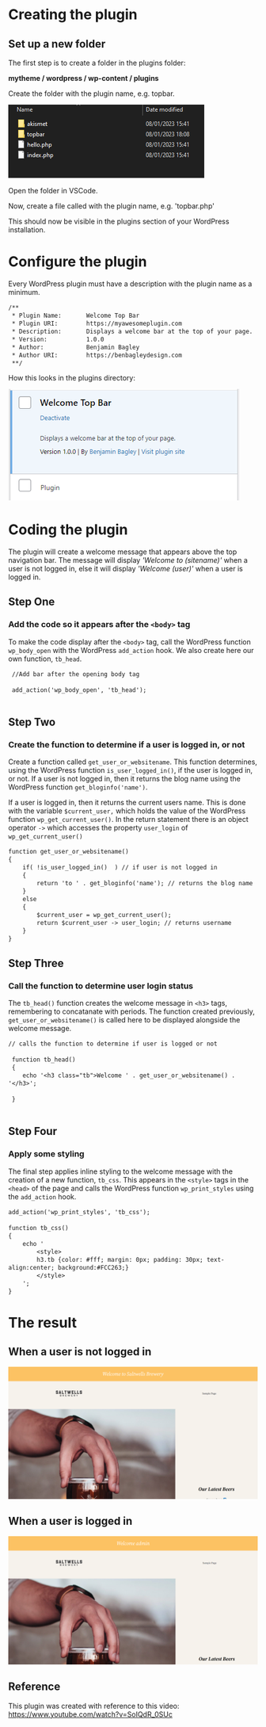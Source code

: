 # Creating the plugin
## Set up a new folder

The first step is to create a folder in the plugins folder: 

**mytheme / wordpress / wp-content / plugins**

Create the folder with the plugin name, e.g. topbar.


![topbar.PNG](Assets/topbar.PNG)

Open the folder in VSCode. 

Now, create a file called with the plugin name, e.g. 'topbar.php'

This should now be visible in the plugins section of your WordPress installation.

# Configure the plugin


Every WordPress plugin must have a description with the plugin name as a minimum. 

```
/**
 * Plugin Name:       Welcome Top Bar
 * Plugin URI:        https://myawesomeplugin.com
 * Description:       Displays a welcome bar at the top of your page. 
 * Version:           1.0.0
 * Author:            Benjamin Bagley
 * Author URI:        https://benbagleydesign.com
 **/

```


How this looks in the plugins directory:

![pluginwp.PNG](Assets/pluginwp.PNG)

# Coding the plugin

The plugin will create a welcome message that appears above the top navigation bar. The message will display *'Welcome to (sitename)'* when a user is not logged in, else it will display *'Welcome (user)'* when a user is logged in. 

## Step One

### Add the code so it appears after the `<body>` tag

To make the code display after the `<body>` tag,  call the WordPress function  `wp_body_open` with the WordPress `add_action` hook. We also create here our own function,  `tb_head`. 

```
 //Add bar after the opening body tag

 add_action('wp_body_open', 'tb_head');
 
```

## Step Two
### Create the function to determine if a user is logged in, or not

Create a function called `get_user_or_websitename`. This function determines, using the WordPress function `is_user_logged_in()`, if the user is logged in, or not. If a user is not logged in, then it returns the blog name using the WordPress function `get_bloginfo('name')`. 

If a user is logged in, then it returns the current users name. This is done with the variable `$current_user,` which holds the value of the WordPress function `wp_get_current_user()`. In the return statement there is an object operator `->` which accesses the property `user_login` of `wp_get_current_user()`

```
function get_user_or_websitename()
{
    if( !is_user_logged_in()  ) // if user is not logged in
    {
        return 'to ' . get_bloginfo('name'); // returns the blog name
    }
    else 
    {
        $current_user = wp_get_current_user();
        return $current_user -> user_login; // returns username
    }
}

```

## Step Three 
### Call the function to determine user login status 

The `tb_head()` function creates the welcome message in `<h3>` tags, remembering to concatanate with periods. The function created previously, `get_user_or_websitename()` is called here to be displayed alongside the welcome message. 

```
// calls the function to determine if user is logged or not

 function tb_head()
 {
    echo '<h3 class="tb">Welcome ' . get_user_or_websitename() . '</h3>'; 

 }


```

## Step Four 
### Apply some styling 

The final step applies inline styling to the welcome message with the creation of a new function, `tb_css`. This appears in the `<style>` tags in the `<head>` of the page and calls the WordPress function `wp_print_styles` using the `add_action` hook. 

```
add_action('wp_print_styles', 'tb_css');

function tb_css()
{
    echo '
        <style>
        h3.tb {color: #fff; margin: 0px; padding: 30px; text-align:center; background:#FCC263;}
        </style>
    ';
}

```

# The result 
## When a user is not logged in

![not-logged-in.png](Assets/not-logged-in.png)


## When a user is logged in


![logged-in.png](Assets/logged-in.png)



## Reference

This plugin was created with reference to this video: https://www.youtube.com/watch?v=SoIQdR_0SUc


